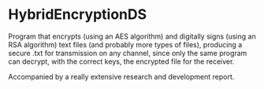 # HybridEncryptionDS

Program that encrypts (using an AES algorithm) and digitally signs (using an RSA algorithm) text files (and probably more types of files), producing
a secure .txt for transmission on any channel, since only the same program can decrypt, with the correct keys,
the encrypted file for the receiver.

Accompanied by a really extensive research and development report.
